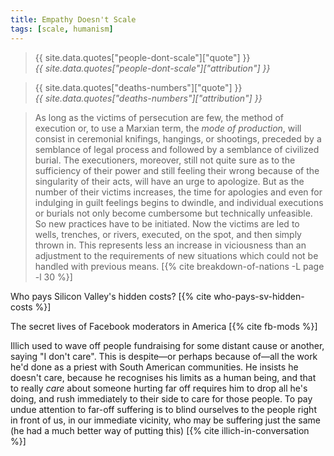 ```yaml
---
title: Empathy Doesn't Scale
tags: [scale, humanism]
---
```


<blockquote>
  <div class="quote">{{ site.data.quotes["people-dont-scale"]["quote"] }}</div>
  <cite class="attribution">{{ site.data.quotes["people-dont-scale"]["attribution"] }}</cite>
</blockquote>

<blockquote>
  <div class="quote">{{ site.data.quotes["deaths-numbers"]["quote"] }}</div>
  <cite class="attribution">{{ site.data.quotes["deaths-numbers"]["attribution"] }}</cite>
</blockquote>


> As long as the victims of persecution are few, the method of execution or,
> to use a Marxian term, the *mode of production*, will consist in ceremonial
> knifings, hangings, or shootings, preceded by a semblance of legal process
> and followed by a semblance of civilized burial. The executioners, moreover,
> still not quite sure as to the sufficiency of their power and still feeling
> their wrong because of the singularity of their acts, will have an urge to
> apologize. But as the number of their victims increases, the time for
> apologies and even for indulging in guilt feelings begins to dwindle, and
> individual executions or burials not only become cumbersome but technically
> unfeasible. So new practices have to be initiated. Now the victims are led
> to wells, trenches, or rivers, executed, on the spot, and then simply thrown
> in. This represents less an increase in viciousness than an adjustment to
> the requirements of new situations which could not be handled with previous
> means.
> [{% cite breakdown-of-nations -L page -l 30 %}]

Who pays Silicon Valley's hidden costs? [{% cite who-pays-sv-hidden-costs %}]

The secret lives of Facebook moderators in America [{% cite fb-mods %}]

Illich used to wave off people fundraising for some distant cause or another,
saying "I don't care". This is despite—or perhaps because of—all the work he'd
done as a priest with South American communities. He insists he doesn't care,
because he recognises his limits as a human being, and that to really _care_
about someone hurting far off requires him to drop all he's doing, and rush
immediately to their side to care for those people. To pay undue attention to
far-off suffering is to blind ourselves to the people right in front of us, in
our immediate vicinity, who may be suffering just the same (he had a much
better way of putting this) [{% cite illich-in-conversation %}]
